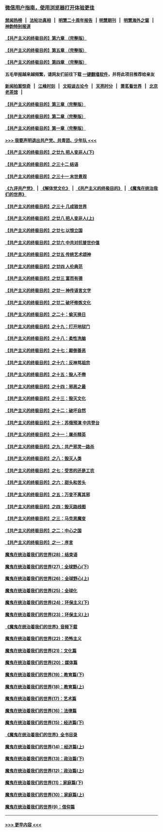 ### [微信用户指南，使用浏览器打开体验更佳](https://github.com/gfw-breaker/banned-news1/blob/master/indexes/wechat-guide.md?t=0)
#### [禁闻热榜](热点新闻.md?t=0)  &nbsp;&nbsp;|&nbsp;&nbsp; [法轮功真相](https://github.com/gfw-breaker/truth/blob/master/README.md?t=0) &nbsp;&nbsp;|&nbsp;&nbsp; [明慧二十周年报告](https://github.com/gfw-breaker/mh-reports/blob/master/README.md?t=0) &nbsp;&nbsp;|&nbsp;&nbsp;[明慧期刊](https://github.com/gfw-breaker/mh-qikan) &nbsp;&nbsp;|&nbsp;&nbsp; [明慧海外之窗](https://github.com/gfw-breaker/mh-news/blob/master/README.md?t=0) &nbsp;&nbsp;|&nbsp;&nbsp; [神韵特别报道](https://github.com/gfw-breaker/mh-news/blob/master/shenyun.md?t=0)
#### [【共产主义的终极目的】第六章 （完整版）](../pages/nsc422/n11428913.md?t=02131422) 
#### [【共产主义的终极目的】第五章 （完整版）](../pages/nsc422/n11428912.md?t=02131422) 
#### [【共产主义的终极目的】第四章 （完整版）](../pages/nsc422/n11428907.md?t=02131422) 
#### 五毛举报越来越频繁，请网友们前往下载 [一键翻墙软件](https://github.com/gfw-breaker/ssr-accounts)，并将此项目推荐给亲友
#### [新闻拍案惊奇](https://github.com/gfw-breaker/banned-news1/blob/master/pages/link4.md) &nbsp;&nbsp;|&nbsp;&nbsp; [江峰时刻](https://github.com/gfw-breaker/banned-news1/blob/master/pages/link4.md) &nbsp;&nbsp;|&nbsp;&nbsp; [文昭谈古论今](https://github.com/gfw-breaker/banned-news1/blob/master/pages/link4.md) &nbsp;&nbsp;|&nbsp;&nbsp; [天亮时分](https://github.com/gfw-breaker/banned-news1/blob/master/pages/link4.md) &nbsp;&nbsp;|&nbsp;&nbsp; [萧茗看世界](https://github.com/gfw-breaker/banned-news1/blob/master/pages/link4.md) &nbsp;&nbsp;|&nbsp;&nbsp; [北京老茶馆](https://github.com/gfw-breaker/banned-news1/blob/master/pages/link4.md) &nbsp;&nbsp;|&nbsp;&nbsp; 
#### [【共产主义的终极目的】第三章（完整版）](../pages/nsc422/n11428848.md?t=02131422) 
#### [【共产主义的终极目的】第二章（完整版）](../pages/nsc422/n11428831.md?t=02131422) 
#### [【共产主义的终极目的】第一章（完整版）](../pages/nsc422/n11417651.md?t=02131422) 
#### [>>> 我要声明退出共产党、共青团、少年队 <<<](https://github.com/begood0513/goodnews/blob/master/quit/letter.md) 
#### [【共产主义的终极目的】之廿九 把人变非人(下)](../pages/nsc422/n11344140.md?t=02131422) 
#### [【共产主义的终极目的】之三十二 结语](../pages/nsc422/n11360535.md?t=02131422) 
#### [【共产主义的终极目的】之三十一 末世景观](../pages/nsc422/n11351129.md?t=02131422) 
#### [《九评共产党》](https://github.com/begood0513/9ping.md/blob/master/README.md) &nbsp;|&nbsp; [《解体党文化》](../../../../jtdwh.md/blob/master/README.md)  &nbsp;|&nbsp; [《共产主义的终极目的》](../../../../gczydzjmd.md/blob/master/README.md) &nbsp;|&nbsp; [《魔鬼在统治我们的世界》](../../../../mgztzwmdsj.md/blob/master/README.md) 
#### [【共产主义的终极目的】之三十 几成狼世界](../pages/nsc422/n11348280.md?t=02131422) 
#### [【共产主义的终极目的】之廿八 把人变非人(上)](../pages/nsc422/n11340492.md?t=02131422) 
#### [【共产主义的终极目的】之廿七 以恨立国](../pages/nsc422/n11336944.md?t=02131422) 
#### [【共产主义的终极目的】之廿六 中共对抗普世价值](../pages/nsc422/n11324785.md?t=02131422) 
#### [【共产主义的终极目的】之廿五 传统艺术颂神](../pages/nsc422/n11296396.md?t=02131422) 
#### [【共产主义的终极目的】之廿四 人伦典范](../pages/nsc422/n11296397.md?t=02131422) 
#### [【共产主义的终极目的】之廿三 富而有德](../pages/nsc422/n11283598.md?t=02131422) 
#### [【共产主义的终极目的】之廿一 神传语言文字](../pages/nsc422/n11263265.md?t=02131422) 
#### [【共产主义的终极目的】之廿二 破坏修炼文化](../pages/nsc422/n11245728.md?t=02131422) 
#### [【共产主义的终极目的】之二十：偷天换日](../pages/nsc422/n11238846.md?t=02131422) 
#### [【共产主义的终极目的】之十九：打开地狱门](../pages/nsc422/n11206376.md?t=02131422) 
#### [【共产主义的终极目的】之十八：柔性洗脑](../pages/nsc422/n11199994.md?t=02131422) 
#### [【共产主义的终极目的】之十七：颠倒善恶](../pages/nsc422/n11179782.md?t=02131422) 
#### [【共产主义的终极目的】之十六：反神骂祖宗](../pages/nsc422/n11166798.md?t=02131422) 
#### [【共产主义的终极目的】之十五：毁人不倦](../pages/nsc422/n11166792.md?t=02131422) 
#### [【共产主义的终极目的】之十四：邪恶之最](../pages/nsc422/n11150249.md?t=02131422) 
#### [【共产主义的终极目的】之十三：毁灭文化](../pages/nsc422/n11135227.md?t=02131422) 
#### [【共产主义的终极目的】之十二：破坏自然](../pages/nsc422/n11135214.md?t=02131422) 
#### [【共产主义的终极目的】之十：苏俄预演 中共登台](../pages/nsc422/n11118424.md?t=02131422) 
#### [【共产主义的终极目的】之十一：屠杀精英](../pages/nsc422/n11118442.md?t=02131422) 
#### [【共产主义的终极目的】之九：共产邪灵一路杀](../pages/nsc422/n11114139.md?t=02131422) 
#### [【共产主义的终极目的】之八：毁灭人类](../pages/nsc422/n11108503.md?t=02131422) 
#### [【共产主义的终极目的】之七：受苦的还是工农](../pages/nsc422/n11101809.md?t=02131422) 
#### [【共产主义的终极目的】之六：甜头和苦头](../pages/nsc422/n11096971.md?t=02131422) 
#### [【共产主义的终极目的】之五：万变不离其邪](../pages/nsc422/n11091285.md?t=02131422) 
#### [【共产主义的终极目的】之四：毁灭路线图](../pages/nsc422/n11086284.md?t=02131422) 
#### [【共产主义的终极目的】之三：马克思魔变](../pages/nsc422/n11061941.md?t=02131422) 
#### [【共产主义的终极目的】之二：中心之国](../pages/nsc422/n11047728.md?t=02131422) 
#### [【共产主义的终极目的】之一：序言](../pages/nsc422/n11086077.md?t=02131422) 
#### [魔鬼在统治着我们的世界(28)：结束语](../pages/nsc422/n10936246.md?t=02131422) 
#### [魔鬼在统治着我们的世界(27)：全球野心(下)](../pages/nsc422/n10928319.md?t=02131422) 
#### [魔鬼在统治着我们的世界(26)：全球野心(上)](../pages/nsc422/n10900318.md?t=02131422) 
#### [魔鬼在统治着我们的世界(25)：全球化](../pages/nsc422/n10788205.md?t=02131422) 
#### [魔鬼在统治着我们的世界(24)：环保主义(下)](../pages/nsc422/n10695307.md?t=02131422) 
#### [魔鬼在统治着我们的世界(23)：环保主义(上)](../pages/nsc422/n10688613.md?t=02131422) 
#### [《魔鬼在统治着我们的世界》音频下载](../pages/nsc422/n10635553.md?t=02131422) 
#### [魔鬼在统治着我们的世界(22)：恐怖主义](../pages/nsc422/n10614727.md?t=02131422) 
#### [魔鬼在统治着我们的世界(21)：文化篇](../pages/nsc422/n10597706.md?t=02131422) 
#### [魔鬼在统治着我们的世界(20)：媒体篇](../pages/nsc422/n10586579.md?t=02131422) 
#### [魔鬼在统治着我们的世界(19)：教育篇(下)](../pages/nsc422/n10564808.md?t=02131422) 
#### [魔鬼在统治着我们的世界(18)：教育篇(上)](../pages/nsc422/n10526970.md?t=02131422) 
#### [魔鬼在统治着我们的世界(17)：艺术篇](../pages/nsc422/n10499093.md?t=02131422) 
#### [魔鬼在统治着我们的世界(16)：法律篇](../pages/nsc422/n10485969.md?t=02131422) 
#### [魔鬼在统治着我们的世界(15)：经济篇(下)](../pages/nsc422/n10469975.md?t=02131422) 
#### [《魔鬼在统治着我们的世界》全书目录](../pages/nsc422/n10464261.md?t=02131422) 
#### [魔鬼在统治着我们的世界(14)：经济篇(上)](../pages/nsc422/n10457370.md?t=02131422) 
#### [魔鬼在统治着我们的世界(13)：政治篇(下)](../pages/nsc422/n10448270.md?t=02131422) 
#### [魔鬼在统治着我们的世界(12)：政治篇(上)](../pages/nsc422/n10444576.md?t=02131422) 
#### [魔鬼在统治着我们的世界(11)：家庭篇(下)](../pages/nsc422/n10440961.md?t=02131422) 
#### [魔鬼在统治着我们的世界(10)：家庭篇(上)](../pages/nsc422/n10435448.md?t=02131422) 
#### [魔鬼在统治着我们的世界(9)：信仰篇](../pages/nsc422/n10432159.md?t=02131422) 

----
#### [ >>> 更早内容 <<< ](../indexes/nsc422-earlier.md)
